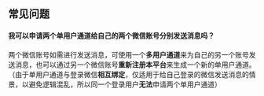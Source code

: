 ﻿## 常见问题

#### 我可以申请两个单用户通道给自己的两个微信账号分别发送消息吗？
两个微信账号如需进行发送消息，可使用一个**多用户通道**来为自己的另一个账号发送消息，也可以通过另一个微信账号**重新注册本平台**来生成一个新的单用户通道。（由于单用户通道与登录微信**相互绑定**，仅适用于给自己登录的微信发送消息的情景，以避免逻辑混乱，所以同一个登录用户**无法**申请两个单用户通道）


